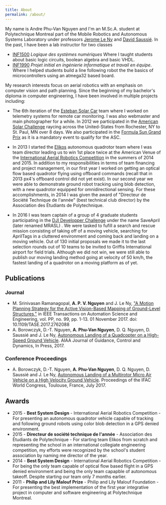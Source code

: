 ```yaml
---
title: About
permalink: /about/
---
```


My name is Andre Phu-Van Nguyen and I'm an M.Sc.A. student at Polytechnique
Montreal part of the Mobile Robotics and Autonomous Systems Laboratory under
professors [Jerome Le Ny](http://www.professeurs.polymtl.ca/jerome.le-ny/)
and [David Saussié](http://www.polymtl.ca/recherche/rc/en/professeurs/details.php?NoProf=513).
In the past, I have been a lab instructor for two classes

* [INF1500](http://www.polymtl.ca/etudes/cours/details.php?sigle=INF1500)
*Logique des systèmes numériques* Where I taught students about basic logic circuits, boolean algebra and basic VHDL.
* [INF1990](http://www.groupes.polymtl.ca/inf1995/)
*Projet initial en ingénierie informatique et travail en équipe*. Where I helped students build a line following robot the the basics of microcontrollers using an atmega32 based board.

My research interests focus on aerial robotics with an emphasis on computer
vision and path planning. Since the beginning of my bachelor's diploma in
computer engineering, I have been involved in multiple projects including:

* The 6th iteration of the [Esteban Solar Car](http://esteban.polymtl.ca) team
where I worked on telemetry systems for remote car monitoring. I was also webmaster
and main photographer for a while. In 2012 we participated in the
[American Solar Challenge](http://americansolarchallenge.org/the-competition/ascfsgp-2012/) raycing across
the United-States from Rochester, NY to St. Paul, MN over 8 days. We also participated
in the [Formula Sun Grand Prix](http://americansolarchallenge.org/the-competition/ascfsgp-2012/)
as it is a mandatory event to qualify for the ASC.

* In 2013 I started the [Elikos](http://elikos.polymtl.ca) autonomous quadrotor
team where I was team director leading us to win 1st place twice at the American
Venue of the [International Aerial Robotics Competition](http://aerialroboticscompetition.org/)
in the summers of 2014 and 2015.
In addition to my responsibilities in terms of team financing and project
management, in our first year I worked on getting an optical flow based quadrotor
flying using offboard commands (recall that in 2013 px4's offboard control did
not yet exist). In our second year we were able to demonstrate ground robot
tracking using blob detection, with a new quadrotor equipped for omnidirectional
sensing. For these accomplishments, in 2014 I was given the award of "Directeur de
Société Technique de l'année" (best technical club director) by the Association
des Étudiants de Polytechnique.

* In 2016 I was team captain of a group of 4 graduate students participating in
the [DJI Developper Challenge](https://developer.dji.com/news/2016-dji-developer-challenge-10-teams-enter-final-round/)
under the name SaveApril (later renamed MRASL) .
We were tasked to fufill a search and rescue
mission consisting of taking off of a moving vehicle, searching for AprilTags
in a cluttered environment and coming back and landing on a moving vehicle. Out
of 130 initial proposals we made it to the last selection rounds out of 10 teams
to be invited to Griffis International airport for field trials. Although we did
not win, we were still able to publish our moving landing method going at velocity
of 50 km/h, the fastest landing of a quadrotor on a moving platform as of yet.


## Publications

### Journal

* M. Srinivasan Ramanagopal, **A. P. V. Nguyen** and J. Le Ny, ["A Motion Planning Strategy for the Active Vision-Based Mapping of Ground-Level Structures,"](http://ieeexplore.ieee.org/document/8093664/) in IEEE Transactions on Automation Science and Engineering, vol. PP, no. 99, pp. 1-13. 01 November 2017.
doi: 10.1109/TASE.2017.2762088
* A. Borowczyk, D.-T. Nguyen, **A. Phu-Van Nguyen**, D. Q. Nguyen, D. Saussié and J. Le Ny, [Autonomous Landing of a Quadcopter on a High-Speed Ground Vehicle](https://arc.aiaa.org/doi/abs/10.2514/1.G002703). AIAA Journal of Guidance, Control and Dynamics, In Press, 2017.

### Conference Proceedings

* A. Borowczyk, D.-T. Nguyen, **A. Phu-Van Nguyen**, D. Q. Nguyen, D. Saussié and J. Le Ny, [Autonomous Landing of a Multirotor Micro Air Vehicle on a High Velocity Ground Vehicle](https://arxiv.org/abs/1611.07329). Proceedings of the IFAC World Congress, Toulouse, France, July 2017.

## Awards

* 2015 - **Best System Design** - International Aerial Robotics Competition - For presenting an autonomous quadrotor vehicle capable of tracking and following ground robots using color blob detection in a GPS denied environment.
* 2015 - **Directeur de société technique de l'année** - Association des Étudiants de Polytechnique - For starting team Elikos from scratch and representing the school in an international collegiate engineering competition, my efforts were recognized by the school's student association by naming me director of the year.
* 2014 - **Best System Design** - International Aerial Robotics Competition - For being the only team capable of optical flow based flight in a GPS denied environment and being the only team capapble of autonomous takeoff. Despite starting our team only 7 months earlier.
* 2011 - **Philip and Lily Malouf Prize** - Philip and Lily Malouf Foundation - For presenting the best implementation of the first year integrative project in computer and software engineering at Polytechnique Montreal.
